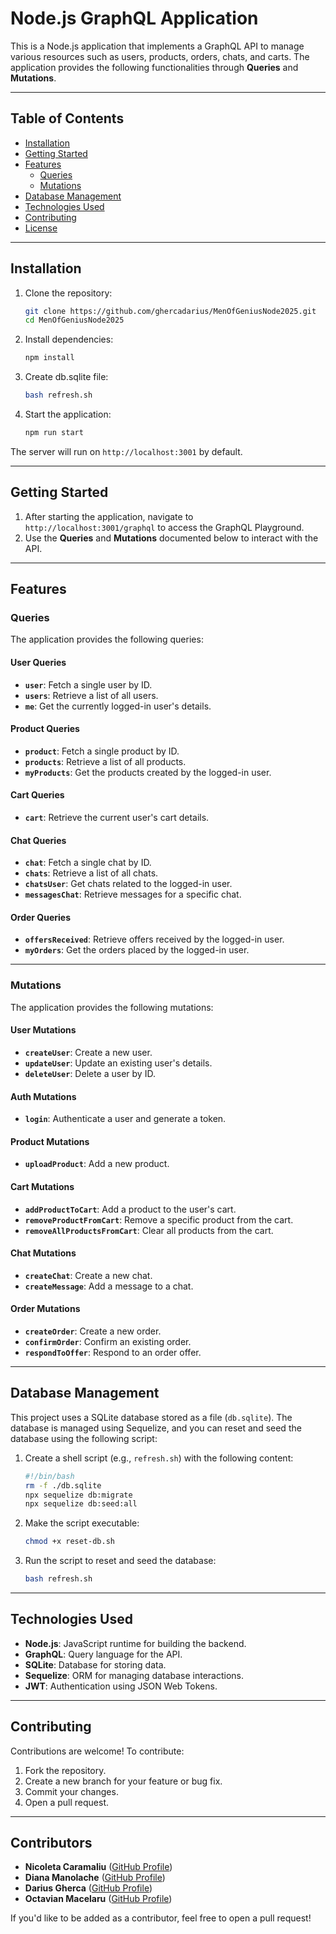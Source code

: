 # Node.js GraphQL Application

This is a Node.js application that implements a GraphQL API to manage various resources such as users, products, orders,
chats, and carts. The application provides the following functionalities through **Queries** and **Mutations**.

---

## Table of Contents

- [Installation](#installation)
- [Getting Started](#getting-started)
- [Features](#features)
    - [Queries](#queries)
    - [Mutations](#mutations)
- [Database Management](#database-management)
- [Technologies Used](#technologies-used)
- [Contributing](#contributing)
- [License](#license)

---

## Installation

1. Clone the repository:
   ```bash
   git clone https://github.com/ghercadarius/MenOfGeniusNode2025.git
   cd MenOfGeniusNode2025
   ```

2. Install dependencies:
   ```bash
   npm install
   ```

3. Create db.sqlite file:
    ```bash
    bash refresh.sh
    ```

4. Start the application:
   ```bash
   npm run start
   ```

The server will run on `http://localhost:3001` by default.

---

## Getting Started

1. After starting the application, navigate to `http://localhost:3001/graphql` to access the GraphQL Playground.
2. Use the **Queries** and **Mutations** documented below to interact with the API.

---

## Features

### Queries

The application provides the following queries:

#### User Queries

- **`user`**: Fetch a single user by ID.
- **`users`**: Retrieve a list of all users.
- **`me`**: Get the currently logged-in user's details.

#### Product Queries

- **`product`**: Fetch a single product by ID.
- **`products`**: Retrieve a list of all products.
- **`myProducts`**: Get the products created by the logged-in user.

#### Cart Queries

- **`cart`**: Retrieve the current user's cart details.

#### Chat Queries

- **`chat`**: Fetch a single chat by ID.
- **`chats`**: Retrieve a list of all chats.
- **`chatsUser`**: Get chats related to the logged-in user.
- **`messagesChat`**: Retrieve messages for a specific chat.

#### Order Queries

- **`offersReceived`**: Retrieve offers received by the logged-in user.
- **`myOrders`**: Get the orders placed by the logged-in user.

---

### Mutations

The application provides the following mutations:

#### User Mutations

- **`createUser`**: Create a new user.
- **`updateUser`**: Update an existing user's details.
- **`deleteUser`**: Delete a user by ID.

#### Auth Mutations

- **`login`**: Authenticate a user and generate a token.

#### Product Mutations

- **`uploadProduct`**: Add a new product.

#### Cart Mutations

- **`addProductToCart`**: Add a product to the user's cart.
- **`removeProductFromCart`**: Remove a specific product from the cart.
- **`removeAllProductsFromCart`**: Clear all products from the cart.

#### Chat Mutations

- **`createChat`**: Create a new chat.
- **`createMessage`**: Add a message to a chat.

#### Order Mutations

- **`createOrder`**: Create a new order.
- **`confirmOrder`**: Confirm an existing order.
- **`respondToOffer`**: Respond to an order offer.

---

## Database Management

This project uses a SQLite database stored as a file (`db.sqlite`). The database is managed using Sequelize, and you can
reset and seed the database using the following script:

1. Create a shell script (e.g., `refresh.sh`) with the following content:
   ```bash
   #!/bin/bash
   rm -f ./db.sqlite
   npx sequelize db:migrate
   npx sequelize db:seed:all
   ```

2. Make the script executable:
   ```bash
   chmod +x reset-db.sh
   ```

3. Run the script to reset and seed the database:
   ```bash
   bash refresh.sh
   ```

---

## Technologies Used

- **Node.js**: JavaScript runtime for building the backend.
- **GraphQL**: Query language for the API.
- **SQLite**: Database for storing data.
- **Sequelize**: ORM for managing database interactions.
- **JWT**: Authentication using JSON Web Tokens.

---

## Contributing

Contributions are welcome! To contribute:

1. Fork the repository.
2. Create a new branch for your feature or bug fix.
3. Commit your changes.
4. Open a pull request.

---

## Contributors

- **Nicoleta Caramaliu** ([GitHub Profile](https://github.com/NicoletaCaramaliu))
- **Diana Manolache** ([GitHub Profile](https://github.com/dianamanolache))
- **Darius Gherca** ([GitHub Profile](https://github.com/ghercadarius))
- **Octavian Macelaru** ([GitHub Profile](https://github.com/omacelaru))

If you'd like to be added as a contributor, feel free to open a pull request!


